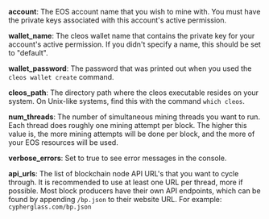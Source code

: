**account**: The EOS account name that you wish to mine with. You must have the private keys associated with this account's active permission.

**wallet_name**: The cleos wallet name that contains the private key for your account's active permission. If you didn't specify a name, this should be set to "default".

**wallet_password**: The password that was printed out when you used the `cleos wallet create` command.

**cleos_path**: The directory path where the cleos executable resides on your system. On Unix-like systems, find this with the command `which cleos`.

**num_threads**: The number of simultaneous mining threads you want to run. Each thread does roughly one mining attempt per block. The higher this value is, the more mining attempts will be done per block, and the more of your EOS resources will be used.

**verbose_errors**: Set to true to see error messages in the console.

**api_urls**: The list of blockchain node API URL's that you want to cycle through. It is recommended to use at least one URL per thread, more if possible. Most block producers have their own API endpoints, which can be found by appending `/bp.json` to their website URL. For example: `cypherglass.com/bp.json`